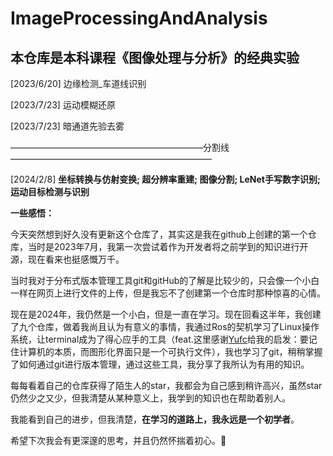 # ImageProcessingAndAnalysis
## 本仓库是本科课程《图像处理与分析》的经典实验
 [2023/6/20] 边缘检测_车道线识别

 [2023/7/23] 运动模糊还原

 [2023/7/23] 暗通道先验去雾

——————————————————————分割线———————————————————————

[2024/2/8] **坐标转换与仿射变换; 超分辨率重建; 图像分割; LeNet手写数字识别; 运动目标检测与识别**

**一些感悟：**

今天突然想到好久没有更新这个仓库了，其实这是我在github上创建的第一个仓库，当时是2023年7月，我第一次尝试着作为开发者将之前学到的知识进行开源，现在看来也挺感慨万千。

当时我对于分布式版本管理工具git和gitHub的了解是比较少的，只会像一个小白一样在网页上进行文件的上传，但是我忘不了创建第一个仓库时那种惊喜的心情。

现在是2024年，我仍然是一个小白，但是一直在学习。现在回看这半年，我创建了九个仓库，做着我尚且认为有意义的事情，我通过Ros的契机学习了Linux操作系统，让terminal成为了得心应手的工具（feat.这里感谢[Yufc](https://github.com/Yufccode)给我的启发：要记住计算机的本质，而图形化界面只是一个可执行文件），我也学习了git，稍稍掌握了如何通过git进行版本管理，通过这些工具，我分享了我所认为有用的知识。

每每看着自己的仓库获得了陌生人的star，我都会为自己感到稍许高兴，虽然star仍然少之又少，但我清楚从某种意义上，我学到的知识也在帮助着别人。

我能看到自己的进步，但我清楚，**在学习的道路上，我永远是一个初学者**。

希望下次我会有更深邃的思考，并且仍然怀揣着初心。💫
